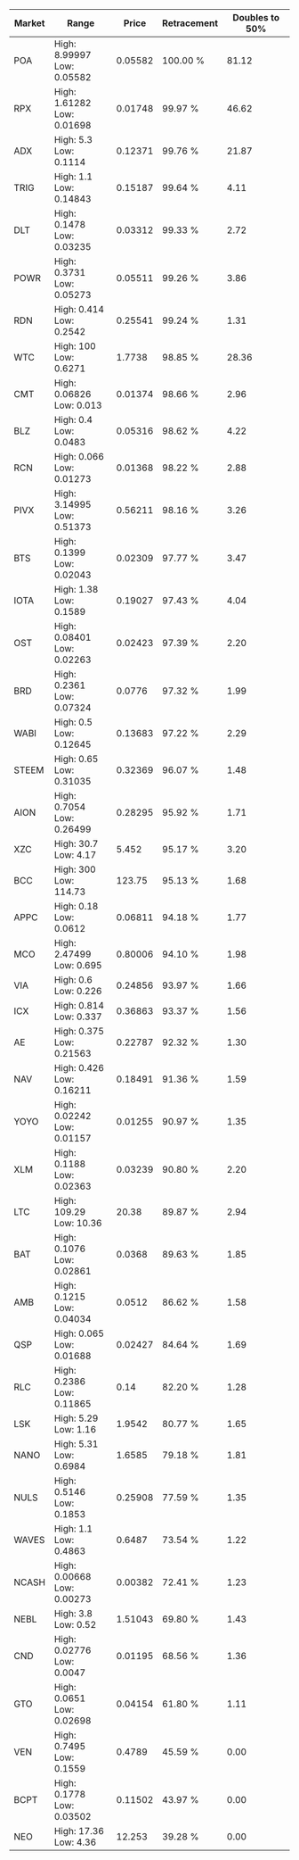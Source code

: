 | Market | Range | Price| Retracement | Doubles to 50% |
| --- | --- | --- | --- | --- |
| POA | High: 8.99997<br />Low: 0.05582 | 0.05582 | 100.00 % | 81.12 |
| RPX | High: 1.61282<br />Low: 0.01698 | 0.01748 | 99.97 % | 46.62 |
| ADX | High: 5.3<br />Low: 0.1114 | 0.12371 | 99.76 % | 21.87 |
| TRIG | High: 1.1<br />Low: 0.14843 | 0.15187 | 99.64 % | 4.11 |
| DLT | High: 0.1478<br />Low: 0.03235 | 0.03312 | 99.33 % | 2.72 |
| POWR | High: 0.3731<br />Low: 0.05273 | 0.05511 | 99.26 % | 3.86 |
| RDN | High: 0.414<br />Low: 0.2542 | 0.25541 | 99.24 % | 1.31 |
| WTC | High: 100<br />Low: 0.6271 | 1.7738 | 98.85 % | 28.36 |
| CMT | High: 0.06826<br />Low: 0.013 | 0.01374 | 98.66 % | 2.96 |
| BLZ | High: 0.4<br />Low: 0.0483 | 0.05316 | 98.62 % | 4.22 |
| RCN | High: 0.066<br />Low: 0.01273 | 0.01368 | 98.22 % | 2.88 |
| PIVX | High: 3.14995<br />Low: 0.51373 | 0.56211 | 98.16 % | 3.26 |
| BTS | High: 0.1399<br />Low: 0.02043 | 0.02309 | 97.77 % | 3.47 |
| IOTA | High: 1.38<br />Low: 0.1589 | 0.19027 | 97.43 % | 4.04 |
| OST | High: 0.08401<br />Low: 0.02263 | 0.02423 | 97.39 % | 2.20 |
| BRD | High: 0.2361<br />Low: 0.07324 | 0.0776 | 97.32 % | 1.99 |
| WABI | High: 0.5<br />Low: 0.12645 | 0.13683 | 97.22 % | 2.29 |
| STEEM | High: 0.65<br />Low: 0.31035 | 0.32369 | 96.07 % | 1.48 |
| AION | High: 0.7054<br />Low: 0.26499 | 0.28295 | 95.92 % | 1.71 |
| XZC | High: 30.7<br />Low: 4.17 | 5.452 | 95.17 % | 3.20 |
| BCC | High: 300<br />Low: 114.73 | 123.75 | 95.13 % | 1.68 |
| APPC | High: 0.18<br />Low: 0.0612 | 0.06811 | 94.18 % | 1.77 |
| MCO | High: 2.47499<br />Low: 0.695 | 0.80006 | 94.10 % | 1.98 |
| VIA | High: 0.6<br />Low: 0.226 | 0.24856 | 93.97 % | 1.66 |
| ICX | High: 0.814<br />Low: 0.337 | 0.36863 | 93.37 % | 1.56 |
| AE | High: 0.375<br />Low: 0.21563 | 0.22787 | 92.32 % | 1.30 |
| NAV | High: 0.426<br />Low: 0.16211 | 0.18491 | 91.36 % | 1.59 |
| YOYO | High: 0.02242<br />Low: 0.01157 | 0.01255 | 90.97 % | 1.35 |
| XLM | High: 0.1188<br />Low: 0.02363 | 0.03239 | 90.80 % | 2.20 |
| LTC | High: 109.29<br />Low: 10.36 | 20.38 | 89.87 % | 2.94 |
| BAT | High: 0.1076<br />Low: 0.02861 | 0.0368 | 89.63 % | 1.85 |
| AMB | High: 0.1215<br />Low: 0.04034 | 0.0512 | 86.62 % | 1.58 |
| QSP | High: 0.065<br />Low: 0.01688 | 0.02427 | 84.64 % | 1.69 |
| RLC | High: 0.2386<br />Low: 0.11865 | 0.14 | 82.20 % | 1.28 |
| LSK | High: 5.29<br />Low: 1.16 | 1.9542 | 80.77 % | 1.65 |
| NANO | High: 5.31<br />Low: 0.6984 | 1.6585 | 79.18 % | 1.81 |
| NULS | High: 0.5146<br />Low: 0.1853 | 0.25908 | 77.59 % | 1.35 |
| WAVES | High: 1.1<br />Low: 0.4863 | 0.6487 | 73.54 % | 1.22 |
| NCASH | High: 0.00668<br />Low: 0.00273 | 0.00382 | 72.41 % | 1.23 |
| NEBL | High: 3.8<br />Low: 0.52 | 1.51043 | 69.80 % | 1.43 |
| CND | High: 0.02776<br />Low: 0.0047 | 0.01195 | 68.56 % | 1.36 |
| GTO | High: 0.0651<br />Low: 0.02698 | 0.04154 | 61.80 % | 1.11 |
| VEN | High: 0.7495<br />Low: 0.1559 | 0.4789 | 45.59 % | 0.00 |
| BCPT | High: 0.1778<br />Low: 0.03502 | 0.11502 | 43.97 % | 0.00 |
| NEO | High: 17.36<br />Low: 4.36 | 12.253 | 39.28 % | 0.00 |
